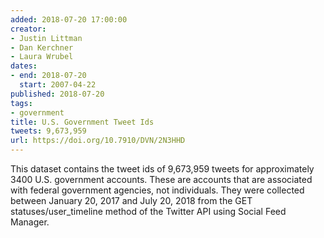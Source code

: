 ```yaml
---
added: 2018-07-20 17:00:00
creator:
- Justin Littman
- Dan Kerchner
- Laura Wrubel
dates:
- end: 2018-07-20
  start: 2007-04-22
published: 2018-07-20
tags:
- government
title: U.S. Government Tweet Ids
tweets: 9,673,959
url: https://doi.org/10.7910/DVN/2N3HHD
---
```


This dataset contains the tweet ids of 9,673,959 tweets for approximately 3400 U.S. government accounts. These are accounts that are associated with federal government agencies, not individuals. They were collected between January 20, 2017 and July 20, 2018 from the GET statuses/user_timeline method of the Twitter API using Social Feed Manager.
